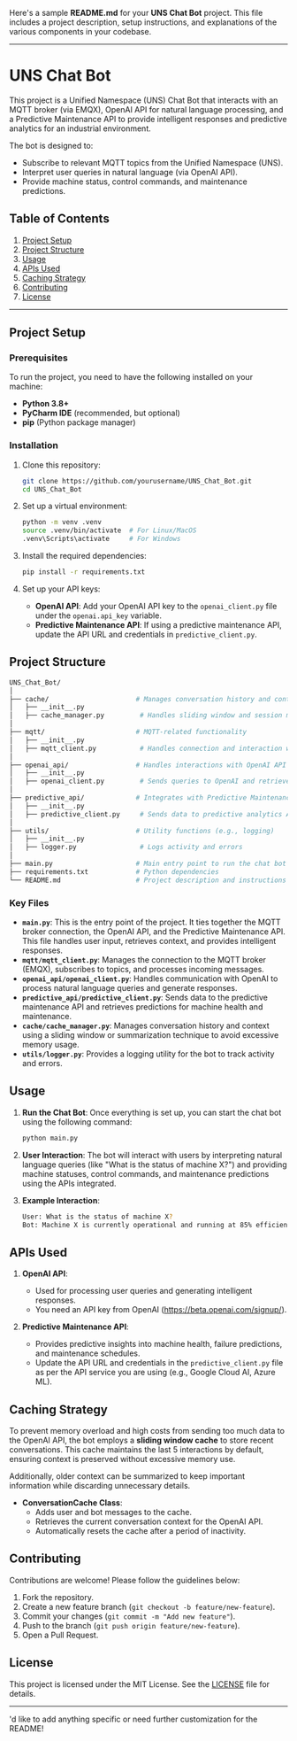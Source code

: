 Here's a sample **README.md** for your **UNS Chat Bot** project. This file includes a project description, setup instructions, and explanations of the various components in your codebase.

---

# UNS Chat Bot

This project is a Unified Namespace (UNS) Chat Bot that interacts with an MQTT broker (via EMQX), OpenAI API for natural language processing, and a Predictive Maintenance API to provide intelligent responses and predictive analytics for an industrial environment.

The bot is designed to:
- Subscribe to relevant MQTT topics from the Unified Namespace (UNS).
- Interpret user queries in natural language (via OpenAI API).
- Provide machine status, control commands, and maintenance predictions.

## Table of Contents
1. [Project Setup](#project-setup)
2. [Project Structure](#project-structure)
3. [Usage](#usage)
4. [APIs Used](#apis-used)
5. [Caching Strategy](#caching-strategy)
6. [Contributing](#contributing)
7. [License](#license)

---

## Project Setup

### Prerequisites

To run the project, you need to have the following installed on your machine:

- **Python 3.8+**
- **PyCharm IDE** (recommended, but optional)
- **pip** (Python package manager)

### Installation

1. Clone this repository:
    ```bash
    git clone https://github.com/yourusername/UNS_Chat_Bot.git
    cd UNS_Chat_Bot
    ```

2. Set up a virtual environment:
    ```bash
    python -m venv .venv
    source .venv/bin/activate  # For Linux/MacOS
    .venv\Scripts\activate     # For Windows
    ```

3. Install the required dependencies:
    ```bash
    pip install -r requirements.txt
    ```

4. Set up your API keys:
    - **OpenAI API**: Add your OpenAI API key to the `openai_client.py` file under the `openai.api_key` variable.
    - **Predictive Maintenance API**: If using a predictive maintenance API, update the API URL and credentials in `predictive_client.py`.

## Project Structure

```bash
UNS_Chat_Bot/
│
├── cache/                      # Manages conversation history and context
│   ├── __init__.py
│   ├── cache_manager.py         # Handles sliding window and session management
│
├── mqtt/                       # MQTT-related functionality
│   ├── __init__.py
│   ├── mqtt_client.py           # Handles connection and interaction with EMQX broker
│
├── openai_api/                 # Handles interactions with OpenAI API
│   ├── __init__.py
│   ├── openai_client.py         # Sends queries to OpenAI and retrieves responses
│
├── predictive_api/             # Integrates with Predictive Maintenance API
│   ├── __init__.py
│   ├── predictive_client.py     # Sends data to predictive analytics API
│
├── utils/                      # Utility functions (e.g., logging)
│   ├── __init__.py
│   ├── logger.py                # Logs activity and errors
│
├── main.py                     # Main entry point to run the chat bot
├── requirements.txt            # Python dependencies
└── README.md                   # Project description and instructions
```

### Key Files

- **`main.py`**: This is the entry point of the project. It ties together the MQTT broker connection, the OpenAI API, and the Predictive Maintenance API. This file handles user input, retrieves context, and provides intelligent responses.
- **`mqtt/mqtt_client.py`**: Manages the connection to the MQTT broker (EMQX), subscribes to topics, and processes incoming messages.
- **`openai_api/openai_client.py`**: Handles communication with OpenAI to process natural language queries and generate responses.
- **`predictive_api/predictive_client.py`**: Sends data to the predictive maintenance API and retrieves predictions for machine health and maintenance.
- **`cache/cache_manager.py`**: Manages conversation history and context using a sliding window or summarization technique to avoid excessive memory usage.
- **`utils/logger.py`**: Provides a logging utility for the bot to track activity and errors.

## Usage

1. **Run the Chat Bot**:
   Once everything is set up, you can start the chat bot using the following command:
   ```bash
   python main.py
   ```

2. **User Interaction**:
   The bot will interact with users by interpreting natural language queries (like "What is the status of machine X?") and providing machine statuses, control commands, and maintenance predictions using the APIs integrated.

3. **Example Interaction**:
   ```bash
   User: What is the status of machine X?
   Bot: Machine X is currently operational and running at 85% efficiency.
   ```

## APIs Used

1. **OpenAI API**:
   - Used for processing user queries and generating intelligent responses.
   - You need an API key from OpenAI (https://beta.openai.com/signup/).
   
2. **Predictive Maintenance API**:
   - Provides predictive insights into machine health, failure predictions, and maintenance schedules.
   - Update the API URL and credentials in the `predictive_client.py` file as per the API service you are using (e.g., Google Cloud AI, Azure ML).

## Caching Strategy

To prevent memory overload and high costs from sending too much data to the OpenAI API, the bot employs a **sliding window cache** to store recent conversations. This cache maintains the last 5 interactions by default, ensuring context is preserved without excessive memory use.

Additionally, older context can be summarized to keep important information while discarding unnecessary details.

- **ConversationCache Class**:
  - Adds user and bot messages to the cache.
  - Retrieves the current conversation context for the OpenAI API.
  - Automatically resets the cache after a period of inactivity.

## Contributing

Contributions are welcome! Please follow the guidelines below:

1. Fork the repository.
2. Create a new feature branch (`git checkout -b feature/new-feature`).
3. Commit your changes (`git commit -m "Add new feature"`).
4. Push to the branch (`git push origin feature/new-feature`).
5. Open a Pull Request.

## License

This project is licensed under the MIT License. See the [LICENSE](LICENSE) file for details.

---
'd like to add anything specific or need further customization for the README!